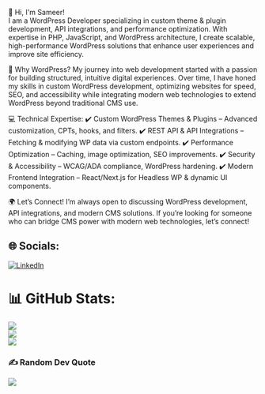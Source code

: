 👋 Hi, I'm Sameer!  
I am a WordPress Developer specializing in custom theme & plugin development, API integrations, and performance optimization. With expertise in PHP, JavaScript, and WordPress architecture, I create scalable, high-performance WordPress solutions that enhance user experiences and improve site efficiency.

🔹 Why WordPress?
My journey into web development started with a passion for building structured, intuitive digital experiences. Over time, I have honed my skills in custom WordPress development, optimizing websites for speed, SEO, and accessibility while integrating modern web technologies to extend WordPress beyond traditional CMS use.

💻 Technical Expertise:
✔️ Custom WordPress Themes & Plugins – Advanced customization, CPTs, hooks, and filters.
✔️ REST API & API Integrations – Fetching & modifying WP data via custom endpoints.
✔️ Performance Optimization – Caching, image optimization, SEO improvements.
✔️ Security & Accessibility – WCAG/ADA compliance, WordPress hardening.
✔️ Modern Frontend Integration – React/Next.js for Headless WP & dynamic UI components.

🌍 Let’s Connect!
I’m always open to discussing WordPress development, API integrations, and modern CMS solutions. If you’re looking for someone who can bridge CMS power with modern web technologies, let’s connect!

## 🌐 Socials:
[![LinkedIn](https://img.shields.io/badge/LinkedIn-%230077B5.svg?logo=linkedin&logoColor=white)](https://linkedin.com/in/sameer-sondhi) 

# 📊 GitHub Stats:
![](https://github-readme-stats.vercel.app/api?username=SameerSondhi&theme=blue-green&hide_border=false&include_all_commits=false&count_private=false)<br/>
![](https://github-readme-streak-stats.herokuapp.com/?user=SameerSondhi&theme=blue-green&hide_border=false)<br/>
![](https://github-readme-stats.vercel.app/api/top-langs/?username=SameerSondhi&theme=blue-green&hide_border=false&include_all_commits=false&count_private=false&layout=compact)

### ✍️ Random Dev Quote
![](https://quotes-github-readme.vercel.app/api?type=horizontal&theme=merko)

<!-- Proudly created with GPRM ( https://gprm.itsvg.in ) -->
